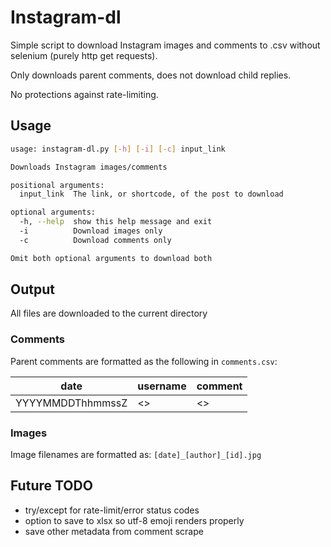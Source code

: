 # Instagram-dl

Simple script to download Instagram images and comments to .csv without selenium (purely http get requests).

Only downloads parent comments, does not download child replies.

No protections against rate-limiting.

## Usage

```sh
usage: instagram-dl.py [-h] [-i] [-c] input_link

Downloads Instagram images/comments

positional arguments:
  input_link  The link, or shortcode, of the post to download

optional arguments:
  -h, --help  show this help message and exit
  -i          Download images only
  -c          Download comments only

Omit both optional arguments to download both
```

## Output

All files are downloaded to the current directory

### Comments

Parent comments are formatted as the following in `comments.csv`:

| date             | username | comment |
|------------------|----------|---------|
| YYYYMMDDThhmmssZ | <>       | <>      |

### Images

Image filenames are formatted as: `[date]_[author]_[id].jpg`

## Future TODO

* try/except for rate-limit/error status codes
* option to save to xlsx so utf-8 emoji renders properly
* save other metadata from comment scrape
